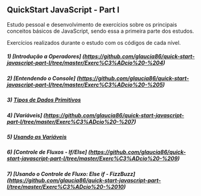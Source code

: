 ## QuickStart JavaScript - Part I 

Estudo pessoal e desenvolvimento de exercícios sobre os principais conceitos básicos de JavaScript, sendo essa a primeira parte dos estudos.

Exercícios realizados durante o estudo com os códigos de cada nível.

##### 1) [Introdução a Operadores] (https://github.com/glaucia86/quick-start-javascript-part-I/tree/master/Exerc%C3%ADcio%20-%204)

##### 2) [Entendendo o Console] (https://github.com/glaucia86/quick-start-javascript-part-I/tree/master/Exerc%C3%ADcio%20-%205)

##### 3) [Tipos de Dados Primitivos](https://github.com/glaucia86/quick-start-javascript-part-I/tree/master/Exerc%C3%ADcio%20-%206)

##### 4) [Variáveis] (https://github.com/glaucia86/quick-start-javascript-part-I/tree/master/Exerc%C3%ADcio%20-%207)

##### 5) [Usando as Variáveis](https://github.com/glaucia86/quick-start-javascript-part-I/tree/master/Exerc%C3%ADcio%20-%208)

##### 6) [Controle de Fluxos - If/Else] (https://github.com/glaucia86/quick-start-javascript-part-I/tree/master/Exerc%C3%ADcio%20-%209)

##### 7) [Usando o Controle de Fluxo: Else if - FizzBuzz] (https://github.com/glaucia86/quick-start-javascript-part-I/tree/master/Exerc%C3%ADcio%20-%2010)


